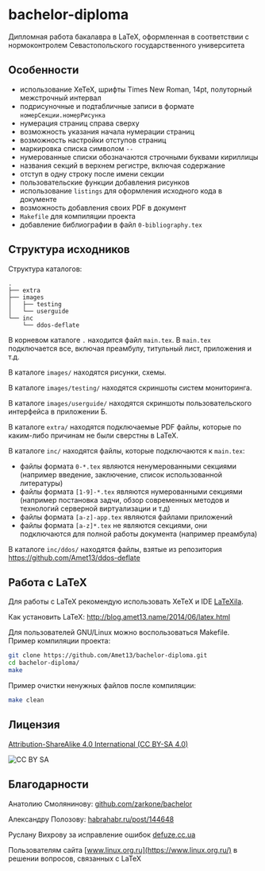bachelor-diploma
================
Дипломная работа бакалавра в LaTeX, оформленная в соответствии с нормоконтролем Севастопольского государственного университета

Особенности
-----------
* использование XeTeX, шрифты Times New Roman, 14pt, полуторный межстрочный интервал
* подрисуночные и подтабличные записи в формате `номерСекции.номерРисунка`
* нумерация страниц справа сверху
* возможность указания начала нумерации страниц
* возможность настройки отступов страниц
* маркировка списка символом `--`
* нумерованные списки обозначаются строчными буквами кириллицы
* названия секций в верхнем регистре, включая содержание
* отступ в одну строку после имени секции
* пользовательские функции добавления рисунков
* использование `listings` для оформления исходного кода в документе
* возможность добавления своих PDF в документ
* `Makefile` для компиляции проекта
* добавление библиографии в файл `0-bibliography.tex`

Структура исходников
--------------------
Структура каталогов:
```
.
├── extra
├── images
│   ├── testing
│   └── userguide
└── inc
    └── ddos-deflate

```

В корневом каталоге `.` находится файл `main.tex`.
В `main.tex` подключается все, включая преамбулу, титульный лист, приложения и т.д.

В каталоге `images/` находятся рисунки, схемы.

В каталоге `images/testing/` находятся скриншоты систем мониторинга.

В каталоге `images/userguide/` находятся скриншоты пользовательского интерфейса в приложении Б.

В каталоге `extra/` находятся подключаемые PDF файлы, которые по каким-либо причинам не были сверстны в LaTeX.

В каталоге `inc/` находятся файлы, которые подключаются к `main.tex`:
* файлы формата `0-*.tex` являются ненумерованными секциями (например введение, заключение, список использованной литературы)
* файлы формата `[1-9]-*.tex` являются нумерованными секциями (например постановка задчи, обзор современных методов и технологий серверной виртуализации и т.д)
* файлы формата `[a-z]-app.tex` являются файлами приложений
* файлы формата `[a-z]*.tex` не являются секциями, они подключаются для полной работы документа (например преамбула)

В каталоге `inc/ddos/` находятся файлы, взятые из репозитория https://github.com/Amet13/ddos-deflate

Работа с LaTeX
--------------
Для работы с LaTeX рекомендую использовать XeTeX и IDE [LaTeXila](https://wiki.gnome.org/Apps/LaTeXila).

Как установить LaTeX: http://blog.amet13.name/2014/06/latex.html

Для пользователей GNU/Linux можно воспользоваться Makefile.
Пример компиляции проекта:
```bash
git clone https://github.com/Amet13/bachelor-diploma.git
cd bachelor-diploma/
make
```
Пример очистки ненужных файлов после компиляции:
```bash
make clean
```

Лицензия
--------
[Attribution-ShareAlike 4.0 International (CC BY-SA 4.0)](http://creativecommons.org/licenses/by-sa/4.0/deed.ru)

![CC BY SA](https://licensebuttons.net/l/by-sa/4.0/88x31.png)

Благодарности
-------------
Анатолию Смолянинову: [github.com/zarkone/bachelor](https://github.com/zarkone/bachelor)

Александру Полозову: [habrahabr.ru/post/144648](http://habrahabr.ru/post/144648/)

Руслану Вихрову за исправление ошибок [defuze.cc.ua](http://defuze.cc.ua)

Пользователям сайта [www.linux.org.ru](https://www.linux.org.ru/) в решении вопросов, связанных с LaTeX
